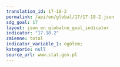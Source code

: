 ```yaml
---
translation_id: 17-18-2
permalink: /api/en/global/17/17-18-2.json
sdg_goal: 17
layout: json_en_globalne_goal_indicator
indicator: "17.18.2"
zmienne: total
indicator_variable_1: ogółem;
kategorie: null
source_url: www.stat.gov.pl
---
```

